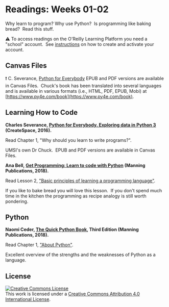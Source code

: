 # Readings: Weeks 01-02

Why learn to program? Why use Python?  Is programming like baking bread?  Read this stuff.

:warning: To access readings on the O'Reilly Learning Platform you need a "school" account.  See [instructions](./readings-oreilly_learning_platform.md) on how to create and activate your account.

## Canvas Files

:exclamation: C. Severance, [Python for Everybody](https://www.py4e.com/book) EPUB and PDF versions are available in Canvas Files.  Chuck's book has been translated into several languages and is available in various formats (i.e., HTML, PDF, EPUB, Mobi) at [https://www.py4e.com/book](https://www.py4e.com/book).

## Learning How to Code

**Charles Severance, [Python for Everybody. Exploring data in Python 3](https://www.py4e.com/book) (CreateSpace, 2016).**

Read Chapter 1, "Why should you learn to write programs?".

UMSI's own Dr Chuck.  EPUB and PDF versions are available in Canvas Files.

**Ana Bell, [Get Programming: Learn to code with Python](https://learning.oreilly.com/library/view/get-programming-learn/9781617293788/) (Manning Publications, 2018).**

Read Lesson 2, ["Basic principles of learning a programming language"](https://learning.oreilly.com/library/view/get-programming-learn/9781617293788/kindle_split_011.html).

If you like to bake bread you will love this lesson.  If you don't spend much time in the kitchen the programming as recipe analogy is still worth pondering.

## Python

**Naomi Ceder, [The Quick Python Book](https://learning.oreilly.com/library/view/the-quick-python/9781617294037/), Third Edition (Manning Publications, 2018).**

Read Chapter 1, ["About Python"](https://learning.oreilly.com/library/view/the-quick-python/9781617294037/kindle_split_011.html).

Excellent overview of the strengths and the weaknesses of Python as a language.

## License

<a rel="license" href="http://creativecommons.org/licenses/by/4.0/"><img alt="Creative Commons License" style="border-width:0" src="https://i.creativecommons.org/l/by/4.0/88x31.png" /></a><br />This work is licensed under a <a rel="license" href="http://creativecommons.org/licenses/by/4.0/">Creative Commons Attribution 4.0 International License</a>.
